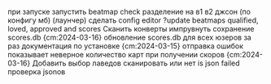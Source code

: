при запуске запустить beatmap check
разделение на в1 в2 джсон (по конфигу мб) (лаунчер)
сделать config editor
?update beatmaps qualified, loved, approved and scores
Сканить конверты
импрувнуть сохранение scores.db {cm:2024-03-16}
обновление scores.db для всех юзеров за раз
документация по установке {cm:2024-03-15}
oтправка ошибок
показывает неверное количество карт при получении скоров {cm:2024-03-16}
Добавить выбор лаведов сканировать или нет
is json failed проверка jsonов